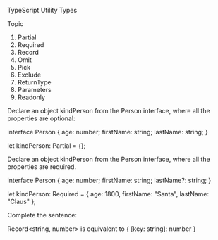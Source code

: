 TypeScript Utility Types



Topic
1. Partial
2. Required
3. Record
4. Omit
5. Pick
6. Exclude
7. ReturnType
8. Parameters
9. Readonly




Declare an object kindPerson from the Person interface, where all the properties are optional:

interface Person {
  age: number;
  firstName: string;
  lastName: string;
}
            
let kindPerson: Partial<Person> = {};





Declare an object kindPerson from the Person interface, where all the properties are required.

interface Person {
  age: number;
  firstName: string;
  lastName?: string;
}
            
let kindPerson: Required<Person> = {
  age: 1800,
  firstName: "Santa",
  lastName: "Claus"
};





Complete the sentence:

Record<string, number> is equivalent to { [key: string]: number }